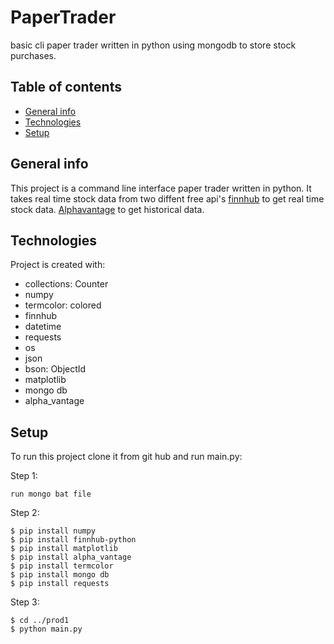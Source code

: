# PaperTrader

basic cli paper trader written in python using mongodb to store stock purchases.

## Table of contents
* [General info](#general-info)
* [Technologies](#technologies)
* [Setup](#setup)

## General info
This project is a command line interface paper trader written in python. It takes real time stock data from two diffent free api's [finnhub](https://finnhub.io/) to get real time stock data. [Alphavantage](https://www.alphavantage.co) to get historical data.
	
## Technologies
Project is created with:
* collections: Counter 
* numpy 
* termcolor: colored
* finnhub
* datetime
* requests
* os
* json
* bson: ObjectId
* matplotlib
* mongo db
* alpha_vantage
	
## Setup
To run this project clone it from git hub and run main.py:

Step 1:
```
run mongo bat file
```
Step 2:
```
$ pip install numpy
$ pip install finnhub-python
$ pip install matplotlib
$ pip install alpha_vantage
$ pip install termcolor
$ pip install mongo db
$ pip install requests
```
Step 3:
```
$ cd ../prod1
$ python main.py
```
